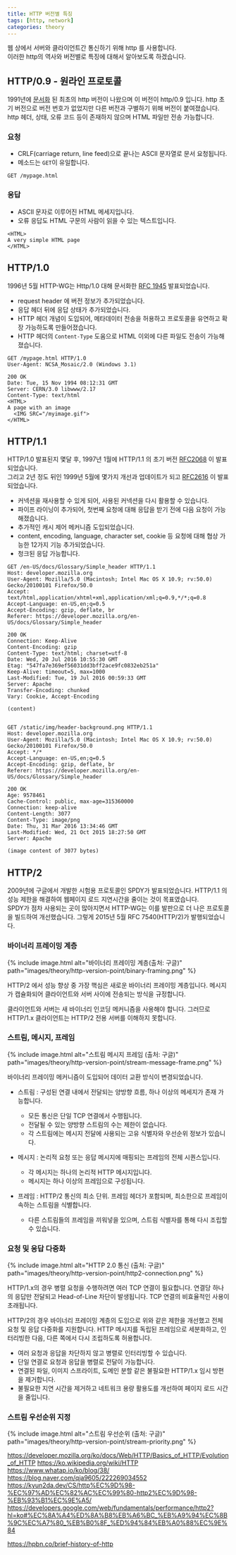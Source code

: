 ```yaml
---
title: HTTP 버전별 특징
tags: [http, network]
categories: theory
---
```


웹 상에서 서버와 클라이언트간 통신하기 위해 http 를 사용합니다.  
이러한 http의 역사와 버전별로 특징에 대해서 알아보도록 하겠습니다.
    
<!--more-->

## HTTP/0.9 - 원라인 프로토콜

1991년에 [문서화](https://www.w3.org/Protocols/HTTP/AsImplemented.html) 된 최초의 http 버전이 나왔으며 이 버전이 http/0.9 입니다.
http 초기 버전으로 버전 번호가 없었지만 다른 버전과 구별하기 위해 버전이 붙여졌습니다.   
http 헤더, 상태, 오류 코드 등이 존재하지 않으며 HTML 파일만 전송 가능합니다.

### 요청
- CRLF(carriage return, line feed)으로 끝나는 ASCII 문자열로 문서 요청됩니다.
- 메소드는 `GET`이 유일합니다.

```text 
GET /mypage.html
```

### 응답
- ASCII 문자로 이루어진 HTML 메세지입니다.
- 오류 응답도 HTML 구문의 사람이 읽을 수 있는 텍스트입니다.

```text 
<HTML>
A very simple HTML page
</HTML>
```

## HTTP/1.0

1996년 5월 HTTP-WG는 Http/1.0 대해 문서화한 [RFC 1945](https://tools.ietf.org/html/rfc1945) 발표되었습니다.

- request header 에 버전 정보가 추가되었습니다.
- 응답 헤더 뒤에 응답 상태가 추가되었습니다.
- HTTP 헤더 개념이 도입되어, 메타데이터 전송을 허용하고 프로토콜을 유연하고 확장 가능하도록 만들어졌습니다.
- HTTP 헤더의 `Content-Type` 도움으로 HTML 이외에 다른 파일도 전송이 가능해졌습니다.

```text
GET /mypage.html HTTP/1.0
User-Agent: NCSA_Mosaic/2.0 (Windows 3.1)

200 OK
Date: Tue, 15 Nov 1994 08:12:31 GMT
Server: CERN/3.0 libwww/2.17
Content-Type: text/html
<HTML>
A page with an image
  <IMG SRC="/myimage.gif">
</HTML>
```

## HTTP/1.1

HTTP/1.0 발표된지 몇달 후, 1997년 1월에 HTTP/1.1 의 초기 버전 [RFC2068](https://datatracker.ietf.org/doc/html/rfc2068) 이 발표되었습니다.  
그리고 2년 정도 뒤인 1999년 5월에 몇가지 개선과 업데이트가 되고 [RFC2616](https://datatracker.ietf.org/doc/html/rfc2616) 이 발표되었습니다.

- 커넥션을 재사용할 수 있게 되어, 사용된 커넥션을 다시 활용할 수 있습니다.
- 파이프 라이닝이 추가되어, 첫번째 요청에 대해 응답을 받기 전에 다음 요청이 가능해졌습니다.
- 추가적인 캐시 제어 메커니즘 도입되었습니다.
- content, encoding, language, character set, cookie 등 요청에 대해 협상 가능한 12가지 기능 추가되었습니다.
- 청크된 응답 가능합니다.

```text 
GET /en-US/docs/Glossary/Simple_header HTTP/1.1
Host: developer.mozilla.org
User-Agent: Mozilla/5.0 (Macintosh; Intel Mac OS X 10.9; rv:50.0) Gecko/20100101 Firefox/50.0
Accept: text/html,application/xhtml+xml,application/xml;q=0.9,*/*;q=0.8
Accept-Language: en-US,en;q=0.5
Accept-Encoding: gzip, deflate, br
Referer: https://developer.mozilla.org/en-US/docs/Glossary/Simple_header

200 OK
Connection: Keep-Alive
Content-Encoding: gzip
Content-Type: text/html; charset=utf-8
Date: Wed, 20 Jul 2016 10:55:30 GMT
Etag: "547fa7e369ef56031dd3bff2ace9fc0832eb251a"
Keep-Alive: timeout=5, max=1000
Last-Modified: Tue, 19 Jul 2016 00:59:33 GMT
Server: Apache
Transfer-Encoding: chunked
Vary: Cookie, Accept-Encoding

(content)


GET /static/img/header-background.png HTTP/1.1
Host: developer.mozilla.org
User-Agent: Mozilla/5.0 (Macintosh; Intel Mac OS X 10.9; rv:50.0) Gecko/20100101 Firefox/50.0
Accept: */*
Accept-Language: en-US,en;q=0.5
Accept-Encoding: gzip, deflate, br
Referer: https://developer.mozilla.org/en-US/docs/Glossary/Simple_header

200 OK
Age: 9578461
Cache-Control: public, max-age=315360000
Connection: keep-alive
Content-Length: 3077
Content-Type: image/png
Date: Thu, 31 Mar 2016 13:34:46 GMT
Last-Modified: Wed, 21 Oct 2015 18:27:50 GMT
Server: Apache

(image content of 3077 bytes)

```


## HTTP/2

2009년에 구글에서 개발한 시험용 프로토콜인 SPDY가 발표되었습니다. 
HTTP/1.1 의 성능 제한을 해결하여 웹페이지 로드 지연시간을 줄이는 것이 목표였습니다.  
SPDY가 점차 사용되는 곳이 많아지면서 HTTP-WG는 이를 발판으로 더 나은 프로토콜을 빌드하여 개선했습니다.
그렇게 2015년 5월 RFC 7540(HTTP/2)가 발행되었습니다.

### 바이너리 프레이밍 계층

{% include image.html alt="바이너리 프레이밍 계층(출처: 구글)" path="images/theory/http-version-point/binary-framing.png" %}

HTTP/2 에서 성능 향상 중 가장 핵심은 새로운 바이너리 프레이밍 계층입니다. 
메시지가 캡슐화되어 클라이언트와 서버 사이에 전송되는 방식을 규정합니다.  

클라이언트와 서버는 새 바이너리 인코딩 메커니즘을 사용해야 합니다. 
그러므로 HTTP/1.x 클라이언트는 HTTP/2 전용 서버를 이해하지 못합니다. 

### 스트림, 메시지, 프레임

{% include image.html alt="스트림 메시지 프레임 (출처: 구글)" path="images/theory/http-version-point/stream-message-frame.png" %}

바이너리 프레이밍 메커니즘이 도입되어 데이터 교환 방식이 변경되었습니다. 

- 스트림 : 구성된 연결 내에서 전달되는 양방향 흐름, 하나 이상의 메세지가 존재 가능합니다.
  - 모든 통신은 단일 TCP 연결에서 수행됩니다.
  - 전달될 수 있는 양방향 스트림의 수는 제한이 없습니다.
  - 각 스트림에는 메시지 전달에 사용되는 고유 식별자와 우선순위 정보가 있습니다.

- 메시지 : 논리적 요청 또는 응답 메시지에 매핑되는 프레임의 전체 시퀀스입니다.
  - 각 메시지는 하나의 논리적 HTTP 메시지입니다.
  - 메시지는 하나 이상의 프레임으로 구성됩니다.

- 프레임 : HTTP/2 통신의 최소 단위. 프레임 헤더가 포함되며, 최소한으로 프레임이 속하는 스트림을 식별합니다. 
  - 다른 스트림들의 프레임을 끼워넣을 있으며, 스트림 식별자를 통해 다시 조립할 수 있습니다.


### 요청 및 응답 다중화

{% include image.html alt="HTTP 2.0 통신 (출처: 구글)" path="images/theory/http-version-point/http2-connection.png" %}

HTTP/1.x의 경우 병렬 요청을 수행하려면 여러 TCP 연결이 필요합니다. 
연결당 하나의 응답만 전달되고 Head-of-Line 차단이 발생됩니다. 
TCP 연결의 비효율적인 사용이 초래됩니다.

HTTP/2의 경우 바이너리 프레이밍 계층의 도입으로 위와 같은 제한을 개선했고 
전체 요청 및 응답 다중화를 지원합니다.
HTTP 메시지를 독립된 프레임으로 세분화하고, 인터리빙한 다음, 다른 쪽에서 다시 조립하도록 허용합니다.

- 여러 요청과 응답을 차단하지 않고 병렬로 인터리빙할 수 있습니다.
- 단일 연결로 요청과 응답을 병렬로 전달이 가능합니다.
- 연결된 파일, 이미지 스프라이트, 도메인 분할 같은 불필요한 HTTP/1.x 임시 방편을 제거합니다.
- 불필요한 지연 시간을 제거하고 네트워크 용량 활용도를 개선하여 페이지 로드 시간을 줄입니다.

### 스트림 우선순위 지정

{% include image.html alt="스트림 우선순위 (출처: 구글)" path="images/theory/http-version-point/stream-priority.png" %}





https://developer.mozilla.org/ko/docs/Web/HTTP/Basics_of_HTTP/Evolution_of_HTTP
https://ko.wikipedia.org/wiki/HTTP
https://www.whatap.io/ko/blog/38/
https://blog.naver.com/qja9605/222269034552
https://kyun2da.dev/CS/http%EC%9D%98-%EC%97%AD%EC%82%AC%EC%99%80-http2%EC%9D%98-%EB%93%B1%EC%9E%A5/
https://developers.google.com/web/fundamentals/performance/http2?hl=ko#%EC%8A%A4%ED%8A%B8%EB%A6%BC_%EB%A9%94%EC%8B%9C%EC%A7%80_%EB%B0%8F_%ED%94%84%EB%A0%88%EC%9E%84

https://hpbn.co/brief-history-of-http
